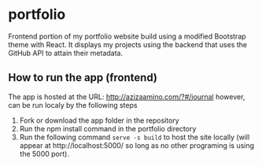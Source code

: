 # portfolio
Frontend portion of my portfolio website build using a modified Bootstrap theme with React. It displays my projects using the backend that uses the GitHub API to attain their metadata. 
## How to run the app (frontend)
The app is hosted at the URL: http://azizaamino.com/?#/journal however, can be run localy by the following steps
1. Fork or download the app folder in the repository
2. Run the npm install command in the portfolio directory
3. Run the following command `serve -s build` to host the site locally (will appear at http://localhost:5000/ so long as no other programing is using the 5000 port).
